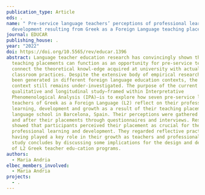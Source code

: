 ```yaml
---
publication_type: Article
eds: .
name: " Pre-service language teachers’ perceptions of professional learning and
  development resulting from Greek as a Foreign Language teaching placements"
journal: EDUCAR
publishing_house: .
year: "2022"
doi: https://doi.org/10.5565/rev/educar.1396
abstract: Language teacher education research has convincingly shown that
  teaching placements can function as an opportunity for pre-service teachers to
  connect the theoretical knowl-edge acquired at university with actual
  classroom practices. Despite the extensive body of empirical research that has
  been generated in different foreign language education contexts, the Greek
  context still remains under-investigated. The purpose of the current
  qualitative and longitudinal study—framed within Interpretative
  Phenomenological Analysis (IPA)—is to explore how seven pre-service language
  teachers of Greek as a Foreign Language (L2) reflect on their professional
  learning, development and growth as a result of their teaching placement at a
  language school in Barcelona, Spain. Their perceptions were gathered before
  and after their placements through questionnaires and interviews. Results
  showed that participants perceived their placement as crucial for their
  professional learning and development. They regarded reflective practices as
  having played a key role in their growth as teachers and professionals. The
  study concludes by discussing some implications for the design and development
  of L2 Greek teacher edu-cation programs.
authors:
  - Maria Andria
elbec_members_involved:
  - Maria Andria
projects:
  - .
---
```

